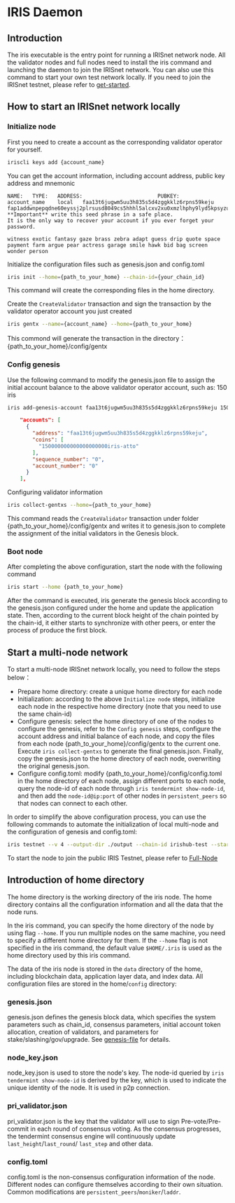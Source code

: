 # IRIS Daemon

## Introduction

The iris executable is the entry point for running a IRISnet network node. All the validator nodes and full nodes need to install the iris command and launching the daemon to join the IRISnet network. You can also use this command to start your own test network locally. If you need to join the IRISnet testnet, please refer to [get-started](../get-started/README.md).

## How to start an IRISnet network locally

### Initialize node

First you need to create a account as the corresponding validator operator for yourself.
```bash
iriscli keys add {account_name}
```
You can get the account information, including account address, public key address and mnemonic
```
NAME:	TYPE:	ADDRESS:						PUBKEY:
account_name	local	faa13t6jugwm5uu3h835s5d4zggkklz6rpns59keju	fap1addwnpepqdne60eyssj2plrsusd8049cs5hhhl5alcxv2xu0xmzlhphy9lyd5kpsyzu
**Important** write this seed phrase in a safe place.
It is the only way to recover your account if you ever forget your password.

witness exotic fantasy gaze brass zebra adapt guess drip quote space payment farm argue pear actress garage smile hawk bid bag screen wonder person
```

Initialize the configuration files such as genesis.json and config.toml
```bash
iris init --home={path_to_your_home} --chain-id={your_chain_id}
```
This command will create the corresponding files in the home directory.

Create the `CreateValidator` transaction and sign the transaction by the validator operator account you just created
```bash
iris gentx --name={account_name} --home={path_to_your_home}
```
This commond will generate the transaction in the directory：{path_to_your_home}/config/gentx

### Config genesis

Use the following command to modify the genesis.json file to assign the initial account balance to the above validator operator account, such as: 150 iris
```bash
iris add-genesis-account faa13t6jugwm5uu3h835s5d4zggkklz6rpns59keju 150iris
```

```json
    "accounts": [
      {
        "address": "faa13t6jugwm5uu3h835s5d4zggkklz6rpns59keju",
        "coins": [
          "150000000000000000000iris-atto"
        ],
        "sequence_number": "0",
        "account_number": "0"
      }
    ],
```

Configuring validator information
```bash
iris collect-gentxs --home={path_to_your_home}
```
This command reads the `CreateValidator` transaction under folder {path_to_your_home}/config/gentx and writes it to genesis.json to complete the assignment of the initial validators in the Genesis block.

### Boot node

After completing the above configuration, start the node with the following command
```bash
iris start --home {path_to_your_home}
```
After the command is executed, iris generate the genesis block according to the genesis.json configured under the home and update the application state. Then, according to the current block height of the chain pointed by the chain-id, it either starts to synchronize with other peers, or enter the process of produce the first block.

## Start a multi-node network

To start a multi-node IRISnet network locally, you need to follow the steps below：

* Prepare home directory: create a unique home directory for each node
* Initialization: according to the above `Initialize node` steps, initialize each node in the respective home directory (note that you need to use the same chain-id)
* Configure genesis: select the home directory of one of the nodes to configure the genesis, refer to the `Config genesis` steps, configure the account address and initial balance of each node, and copy the files from each node {path_to_your_home}/config/gentx to the current one. Execute `iris collect-gentxs` to generate the final genesis.json. Finally, copy the genesis.json to the home directory of each node, overwriting the original genesis.json.
* Configure config.toml: modify {path_to_your_home}/config/config.toml in the home directory of each node, assign different ports to each node, query the node-id of each node through `iris tendermint show-node-id`, and then add the `node-id@ip:port` of other nodes in `persistent_peers` so that nodes can connect to each other.

In order to simplify the above configuration process, you can use the following commands to automate the initialization of local multi-node and the configuration of genesis and config.toml:
```bash
iris testnet --v 4 --output-dir ./output --chain-id irishub-test --starting-ip-address 127.0.0.1
```

To start the node to join the public IRIS Testnet, please refer to [Full-Node](../get-started/Full-Node.md)

## Introduction of home directory 

The home directory is the working directory of the iris node. The home directory contains all the configuration information and all the data that the node runs.

In the iris command, you can specify the home directory of the node by using flag `--home`. If you run multiple nodes on the same machine, you need to specify a different home directory for them. If the `--home` flag is not specified in the iris command, the default value `$HOME/.iris` is used as the home directory used by this iris command.

The data of the iris node is stored in the `data` directory of the home, including blockchain data, application layer data, and index data. All configuration files are stored in the home/`config` directory:

### genesis.json

genesis.json defines the genesis block data, which specifies the system parameters such as chain_id, consensus parameters, initial account token allocation, creation of validators, and parameters for stake/slashing/gov/upgrade. See [genesis-file](../features/basic-concepts/genesis-file.md) for details.

### node_key.json

node_key.json is used to store the node's key. The node-id queried by `iris tendermint show-node-id` is derived by the key, which is used to indicate the unique identity of the node. It is used in p2p connection.

### pri_validator.json

pri_validator.json is the key that the validator will use to sign Pre-vote/Pre-commit in each round of consensus voting. As the consensus progresses, the tendermint consensus engine will continuously update `last_height`/`last_round`/ `last_step` and other data.

### config.toml

config.toml is the non-consensus configuration information of the node. Different nodes can configure themselves according to their own situation. Common modifications are `persistent_peers`/`moniker`/`laddr`.
